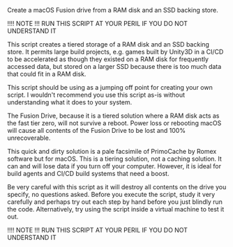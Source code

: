 Create a macOS Fusion drive from a RAM disk and an SSD backing store.

!!!! NOTE !!! RUN THIS SCRIPT AT YOUR PERIL IF YOU DO NOT UNDERSTAND IT

This script creates a tiered storage of a RAM disk and an SSD backing store. It permits large build projects, e.g. games built by Unity3D in a CI/CD to be accelerated as though they existed on a RAM disk for frequently accessed data,  but stored on a larger SSD because there is too much data that could fit in a RAM disk.

This script should be using as a jumping off point for creating your own script. I wouldn't recommend you use this script as-is without understanding what it does to your system.

The Fusion Drive, because it is a tiered solution where a RAM disk acts as the fast tier zero, will not survive a reboot. Power loss or rebooting macOS will cause all contents of the Fusion Drive to be lost and 100% unrecoverable.

This quick and dirty solution is a pale facsimile of PrimoCache by Romex software but for macOS. This is a tiering solution, not a caching solution. It can and will lose data if you turn off your computer. However, it is ideal for build agents and CI/CD build systems that need a boost.

Be very careful with this script as it will destroy all contents on the drive you specify, no questions asked. Before you execute the script, study it very carefully and perhaps try out each step by hand before you just blindly run the code. Alternatively, try using the script inside a virtual machine to test it out.

!!!! NOTE !!! RUN THIS SCRIPT AT YOUR PERIL IF YOU DO NOT UNDERSTAND IT

